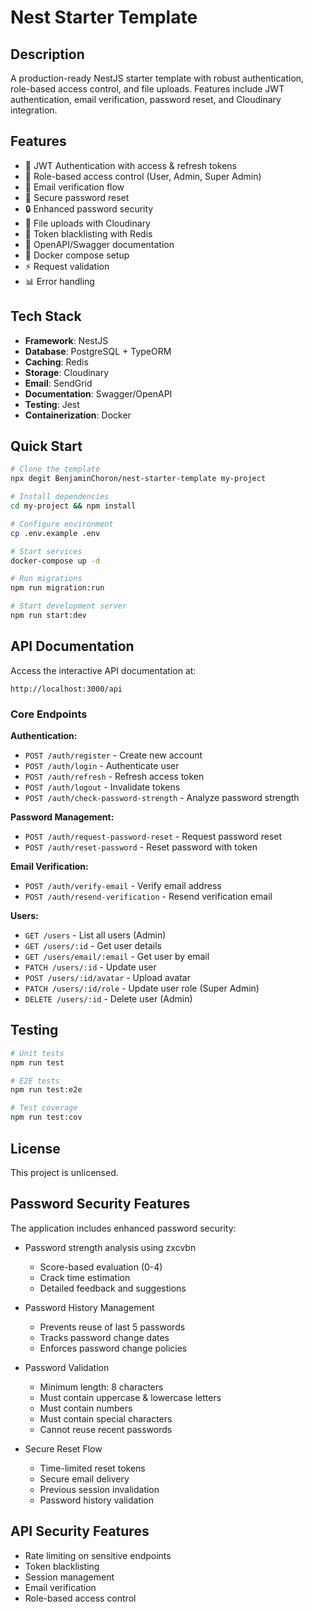 # Nest Starter Template

## Description

A production-ready NestJS starter template with robust authentication, role-based access control, and file uploads. Features include JWT authentication, email verification, password reset, and Cloudinary integration.

## Features

- 🔐 JWT Authentication with access & refresh tokens
- 👥 Role-based access control (User, Admin, Super Admin)
- 📧 Email verification flow
- 🔑 Secure password reset
- 🔒 Enhanced password security
- 📁 File uploads with Cloudinary
- 🚫 Token blacklisting with Redis
- 📝 OpenAPI/Swagger documentation
- 🐳 Docker compose setup
- ⚡ Request validation
- 📊 Error handling

## Tech Stack

- **Framework**: NestJS
- **Database**: PostgreSQL + TypeORM
- **Caching**: Redis
- **Storage**: Cloudinary
- **Email**: SendGrid
- **Documentation**: Swagger/OpenAPI
- **Testing**: Jest
- **Containerization**: Docker

## Quick Start

```bash
# Clone the template
npx degit BenjaminChoron/nest-starter-template my-project

# Install dependencies
cd my-project && npm install

# Configure environment
cp .env.example .env

# Start services
docker-compose up -d

# Run migrations
npm run migration:run

# Start development server
npm run start:dev
```

## API Documentation

Access the interactive API documentation at:

```
http://localhost:3000/api
```

### Core Endpoints

**Authentication:**

- `POST /auth/register` - Create new account
- `POST /auth/login` - Authenticate user
- `POST /auth/refresh` - Refresh access token
- `POST /auth/logout` - Invalidate tokens
- `POST /auth/check-password-strength` - Analyze password strength

**Password Management:**

- `POST /auth/request-password-reset` - Request password reset
- `POST /auth/reset-password` - Reset password with token

**Email Verification:**

- `POST /auth/verify-email` - Verify email address
- `POST /auth/resend-verification` - Resend verification email

**Users:**

- `GET /users` - List all users (Admin)
- `GET /users/:id` - Get user details
- `GET /users/email/:email` - Get user by email
- `PATCH /users/:id` - Update user
- `POST /users/:id/avatar` - Upload avatar
- `PATCH /users/:id/role` - Update user role (Super Admin)
- `DELETE /users/:id` - Delete user (Admin)

## Testing

```bash
# Unit tests
npm run test

# E2E tests
npm run test:e2e

# Test coverage
npm run test:cov
```

## License

This project is unlicensed.

## Password Security Features

The application includes enhanced password security:

- Password strength analysis using zxcvbn

  - Score-based evaluation (0-4)
  - Crack time estimation
  - Detailed feedback and suggestions

- Password History Management

  - Prevents reuse of last 5 passwords
  - Tracks password change dates
  - Enforces password change policies

- Password Validation

  - Minimum length: 8 characters
  - Must contain uppercase & lowercase letters
  - Must contain numbers
  - Must contain special characters
  - Cannot reuse recent passwords

- Secure Reset Flow
  - Time-limited reset tokens
  - Secure email delivery
  - Previous session invalidation
  - Password history validation

## API Security Features

- Rate limiting on sensitive endpoints
- Token blacklisting
- Session management
- Email verification
- Role-based access control

